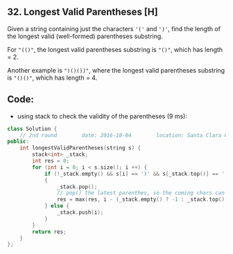 ## 32. Longest Valid Parentheses [H]
Given a string containing just the characters `'('` and `')'`, find the length of the longest valid (well-formed) parentheses substring.

For `"(()"`, the longest valid parentheses substring is `"()"`, which has length = 2.

Another example is `")()())"`, where the longest valid parentheses substring is `"()()"`, which has length = 4.

## Code:
- using stack to check the validity of the parentheses (9 ms):
```c++
class Solution {
    // 2nd round        date: 2016-10-04        location: Santa Clara Central Park Library
public:
    int longestValidParentheses(string s) {
        stack<int> _stack;
        int res = 0;
        for (int i = 0; i < s.size(); i ++) {
            if (!_stack.empty() && s[i] == ')' && s[_stack.top()] == '(')
            {
                _stack.pop();   
                // pop() the latest parenthes, so the coming chars can connect with the previous result
                res = max(res, i - (_stack.empty() ? -1 : _stack.top()));
            } else {
                _stack.push(i);
            }
        }
        return res;
    }
};

